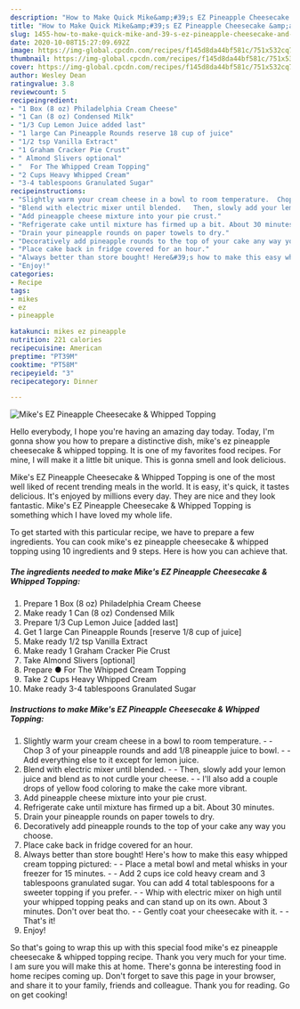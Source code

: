 ```yaml
---
description: "How to Make Quick Mike&amp;#39;s EZ Pineapple Cheesecake &amp;amp; Whipped Topping"
title: "How to Make Quick Mike&amp;#39;s EZ Pineapple Cheesecake &amp;amp; Whipped Topping"
slug: 1455-how-to-make-quick-mike-and-39-s-ez-pineapple-cheesecake-and-amp-whipped-topping
date: 2020-10-08T15:27:09.692Z
image: https://img-global.cpcdn.com/recipes/f145d8da44bf581c/751x532cq70/mikes-ez-pineapple-cheesecake-whipped-topping-recipe-main-photo.jpg
thumbnail: https://img-global.cpcdn.com/recipes/f145d8da44bf581c/751x532cq70/mikes-ez-pineapple-cheesecake-whipped-topping-recipe-main-photo.jpg
cover: https://img-global.cpcdn.com/recipes/f145d8da44bf581c/751x532cq70/mikes-ez-pineapple-cheesecake-whipped-topping-recipe-main-photo.jpg
author: Wesley Dean
ratingvalue: 3.8
reviewcount: 5
recipeingredient:
- "1 Box (8 oz) Philadelphia Cream Cheese"
- "1 Can (8 oz) Condensed Milk"
- "1/3 Cup Lemon Juice added last"
- "1 large Can Pineapple Rounds reserve 18 cup of juice"
- "1/2 tsp Vanilla Extract"
- "1 Graham Cracker Pie Crust"
- " Almond Slivers optional"
- "  For The Whipped Cream Topping"
- "2 Cups Heavy Whipped Cream"
- "3-4 tablespoons Granulated Sugar"
recipeinstructions:
- "Slightly warm your cream cheese in a bowl to room temperature.  Chop 3 of your pineapple rounds and add 1/8 pineapple juice to bowl.   Add everything else to it except for lemon juice."
- "Blend with electric mixer until blended.   Then, slowly add your lemon juice and blend as to not curdle your cheese.   I&#39;ll also add a couple drops of yellow food coloring to make the cake more vibrant."
- "Add pineapple cheese mixture into your pie crust."
- "Refrigerate cake until mixture has firmed up a bit. About 30 minutes."
- "Drain your pineapple rounds on paper towels to dry."
- "Decoratively add pineapple rounds to the top of your cake any way you choose."
- "Place cake back in fridge covered for an hour."
- "Always better than store bought! Here&#39;s how to make this easy whipped cream topping pictured:  Place a metal bowl and metal whisks in your freezer for 15 minutes.   Add 2 cups ice cold heavy cream and 3 tablespoons granulated sugar. You can add 4 total tablespoons for a sweeter topping if you prefer.   Whip with electric mixer on high until your whipped topping peaks and can stand up on its own. About 3 minutes. Don&#39;t over beat tho.  Gently coat your cheesecake with it.   That&#39;s it!"
- "Enjoy!"
categories:
- Recipe
tags:
- mikes
- ez
- pineapple

katakunci: mikes ez pineapple 
nutrition: 221 calories
recipecuisine: American
preptime: "PT39M"
cooktime: "PT58M"
recipeyield: "3"
recipecategory: Dinner

---
```



![Mike&#39;s EZ Pineapple Cheesecake &amp; Whipped Topping](https://img-global.cpcdn.com/recipes/f145d8da44bf581c/751x532cq70/mikes-ez-pineapple-cheesecake-whipped-topping-recipe-main-photo.jpg)

Hello everybody, I hope you're having an amazing day today. Today, I'm gonna show you how to prepare a distinctive dish, mike&#39;s ez pineapple cheesecake &amp; whipped topping. It is one of my favorites food recipes. For mine, I will make it a little bit unique. This is gonna smell and look delicious.

Mike&#39;s EZ Pineapple Cheesecake &amp; Whipped Topping is one of the most well liked of recent trending meals in the world. It is easy, it's quick, it tastes delicious. It's enjoyed by millions every day. They are nice and they look fantastic. Mike&#39;s EZ Pineapple Cheesecake &amp; Whipped Topping is something which I have loved my whole life.




To get started with this particular recipe, we have to prepare a few ingredients. You can cook mike&#39;s ez pineapple cheesecake &amp; whipped topping using 10 ingredients and 9 steps. Here is how you can achieve that.

<!--inarticleads1-->

##### The ingredients needed to make Mike&#39;s EZ Pineapple Cheesecake &amp; Whipped Topping:

1. Prepare 1 Box (8 oz) Philadelphia Cream Cheese
1. Make ready 1 Can (8 oz) Condensed Milk
1. Prepare 1/3 Cup Lemon Juice [added last]
1. Get 1 large Can Pineapple Rounds [reserve 1/8 cup of juice]
1. Make ready 1/2 tsp Vanilla Extract
1. Make ready 1 Graham Cracker Pie Crust
1. Take  Almond Slivers [optional]
1. Prepare  ● For The Whipped Cream Topping
1. Take 2 Cups Heavy Whipped Cream
1. Make ready 3-4 tablespoons Granulated Sugar




<!--inarticleads2-->

##### Instructions to make Mike&#39;s EZ Pineapple Cheesecake &amp; Whipped Topping:

1. Slightly warm your cream cheese in a bowl to room temperature. -  - Chop 3 of your pineapple rounds and add 1/8 pineapple juice to bowl.  -  - Add everything else to it except for lemon juice.
1. Blend with electric mixer until blended.  -  - Then, slowly add your lemon juice and blend as to not curdle your cheese.  -  - I&#39;ll also add a couple drops of yellow food coloring to make the cake more vibrant.
1. Add pineapple cheese mixture into your pie crust.
1. Refrigerate cake until mixture has firmed up a bit. About 30 minutes.
1. Drain your pineapple rounds on paper towels to dry.
1. Decoratively add pineapple rounds to the top of your cake any way you choose.
1. Place cake back in fridge covered for an hour.
1. Always better than store bought! Here&#39;s how to make this easy whipped cream topping pictured: -  - Place a metal bowl and metal whisks in your freezer for 15 minutes.  -  - Add 2 cups ice cold heavy cream and 3 tablespoons granulated sugar. You can add 4 total tablespoons for a sweeter topping if you prefer.  -  - Whip with electric mixer on high until your whipped topping peaks and can stand up on its own. About 3 minutes. Don&#39;t over beat tho. -  - Gently coat your cheesecake with it.  -  - That&#39;s it!
1. Enjoy!




So that's going to wrap this up with this special food mike&#39;s ez pineapple cheesecake &amp; whipped topping recipe. Thank you very much for your time. I am sure you will make this at home. There's gonna be interesting food in home recipes coming up. Don't forget to save this page in your browser, and share it to your family, friends and colleague. Thank you for reading. Go on get cooking!
